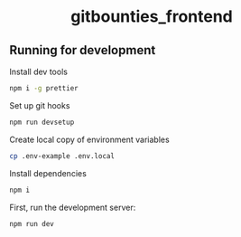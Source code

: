 <div align="center">

# gitbounties_frontend

</div>

## Running for development

Install dev tools
```sh
npm i -g prettier
```

Set up git hooks
```sh
npm run devsetup
```

Create local copy of environment variables
```sh
cp .env-example .env.local
```

Install dependencies
```sh
npm i
```

First, run the development server:
```sh
npm run dev
```


